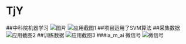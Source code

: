 # TjY
##中科院机器学习
![图片](https://github.com/LouisTu/TjY/blob/master/app/src/main/res/drawable/picture.jpeg)
![应用截图1](https://github.com/LouisTu/TjYProjectOne/blob/master/app/src/main/res/drawable/1.jpeg)
##项目运用了SVM算法
##采集数据
![应用截图2](https://github.com/LouisTu/TjYProjectOne/blob/master/app/src/main/res/drawable/2.jpeg)
##训练数据
![应用截图3](https://github.com/LouisTu/TjYProjectOne/blob/master/app/src/main/res/drawable/3.jpeg)
###ia_m_ai 微信号
![微信号](https://github.com/LouisTu/TjYProjectOne/blob/master/app/src/main/res/drawable/4.jpeg)
